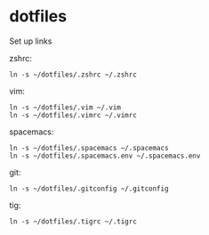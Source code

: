 dotfiles
========

Set up links

zshrc:
```
ln -s ~/dotfiles/.zshrc ~/.zshrc
```

vim:
```
ln -s ~/dotfiles/.vim ~/.vim
ln -s ~/dotfiles/.vimrc ~/.vimrc
```

spacemacs:
```
ln -s ~/dotfiles/.spacemacs ~/.spacemacs
ln -s ~/dotfiles/.spacemacs.env ~/.spacemacs.env
```

git:
```
ln -s ~/dotfiles/.gitconfig ~/.gitconfig
```

tig:
```
ln -s ~/dotfiles/.tigrc ~/.tigrc
```
